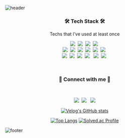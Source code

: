 ![header](https://capsule-render.vercel.app/api?height=200&type=waving&color=timeGradient&animation=fadeIn&text=RoadoneP👋&fontColor=#ffffff)



<h3 align="center">🛠 Tech Stack 🛠</h3>

<p align="center"> Techs that I've used at least once </p>

<p align="center">
  <img src="https://img.shields.io/badge/Python-3766AB?style=flat-square&logo=Python&logoColor=white"/></a>&nbsp
  <img src="https://img.shields.io/badge/Tensorflow-FF6F00?style=flat-square&logo=Tensorflow&logoColor=white"/></a>&nbsp
  <img src="https://img.shields.io/badge/PyTorch-EE4C2C?style=flat-square&logo=PyTorch&logoColor=white"/></a>&nbsp
  <img src="https://img.shields.io/badge/OpenCV-5C3EE8?style=flat-square&logo=OpenCV&logoColor=white"/></a>&nbsp
  <br>
  <img src="https://img.shields.io/badge/Django-092E20?style=flat-square&logo=Django&logoColor=white"/></a>&nbsp
  <img src="https://img.shields.io/badge/Flask-000000?style=flat-square&logo=Flask&logoColor=white"/></a>&nbsp
  <img src="https://img.shields.io/badge/C++-00599C?style=flat-square&logo=C%2B%2B&logoColor=white"/></a>&nbsp 
  <img src="https://img.shields.io/badge/C-A8B9CC?style=flat-square&logo=C&logoColor=white"/></a>&nbsp 
  <img src="https://img.shields.io/badge/Javascript-ffb13b?style=flat-square&logo=javascript&logoColor=white"/></a>&nbsp 
  <img src="https://img.shields.io/badge/CSS-1572B6?style=flat-square&logo=css3&logoColor=white"/></a>&nbsp  
  <br>
  <img src="https://img.shields.io/badge/React-61DAFB?style=flat-square&logo=React&logoColor=white"/></a>&nbsp
  <img src="https://img.shields.io/badge/Node.js-339933?style=flat-square&logo=Node.js&logoColor=white"/></a>&nbsp
  <img src="https://img.shields.io/badge/Mysql-E6B91E?style=flat-square&logo=MySql&logoColor=white"/></a>&nbsp
  <img src="https://img.shields.io/badge/MongoDB-47A248?style=flat-square&logo=MongoDB&logoColor=white"/></a> &nbsp
  <img src="https://img.shields.io/badge/aws-333664?style=flat-square&logo=amazon-aws&logoColor=white"/></a>&nbsp
  <img src="https://img.shields.io/badge/Docker-2496ED?style=flat-square&logo=docker&logoColor=white"/></a>&nbsp
  
</p>
</p>

</br>
<h3 align="center">
🌱 Connect with me 🌱
</h3></br>
<p align="center">
<a href="https://instagram.com/road_1.p"><img src="https://img.shields.io/badge/Instagram-E4405F?style=flat-square&logo=Instagram&logoColor=white&link=https://www.instagram.com/woo0_hooo/"/></a>&nbsp
<a href="mailto:a01152a@gmail.com"><img src="https://img.shields.io/badge/Gmail-d14836?style=flat-square&logo=Gmail&logoColor=white&link=viliketh1s98@naver.com"/></a>
&nbsp
<a href="https://velog.io/@a01152a"><img src="https://img.shields.io/badge/Velog-20c997?style=flat-square&logo=Vimeo&logoColor=white"/></a>
<br>
	
</p>




  <div align="center">

[![Velog's GitHub stats](https://velog-readme-stats.vercel.app/api?name=a01152a)](https://velog.io/@a01152a)
    
[![Top Langs](https://github-readme-stats.vercel.app/api/top-langs/?username=roadonep&layout=compact)](https://github.com/RoadoneP)
[![Solved.ac Profile](http://mazassumnida.wtf/api/v2/generate_badge?boj=a01152a)](https://solved.ac/a01152a/)
	
</div>




![footer](https://capsule-render.vercel.app/api?height=150&type=waving&color=timeGradient&section=footer)
